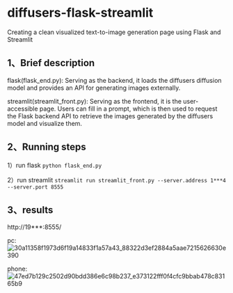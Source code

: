 # diffusers-flask-streamlit
Creating a clean visualized text-to-image generation page using Flask and Streamlit


## 1、Brief description
flask(flask_end.py): Serving as the backend, it loads the diffusers diffusion model and provides an API for generating images externally.

streamlit(streamlit_front.py): Serving as the frontend, it is the user-accessible page. Users can fill in a prompt, which is then used to request the Flask backend API to retrieve the images generated by the diffusers model and visualize them.

## 2、Running steps

1）run flask
```python flask_end.py```

2）run streamlit
```streamlit run streamlit_front.py --server.address 1***4 --server.port 8555```

## 3、results

http://19***:8555/

pc:
![30a11358f1973d6f19a14833f1a57a43_88322d3ef2884a5aae7215626630e390](https://github.com/lonngxiang/diffusers-flask-streamlit/assets/40717349/76d8d152-d7c2-4c88-ab6e-abea0de93904)

phone:
![47ed7b129c2502d90bdd386e6c98b237_e373122fff0f4cfc9bbab478c83165b9](https://github.com/lonngxiang/diffusers-flask-streamlit/assets/40717349/09669f47-9308-4af1-b590-d3ae1500e1fa)
